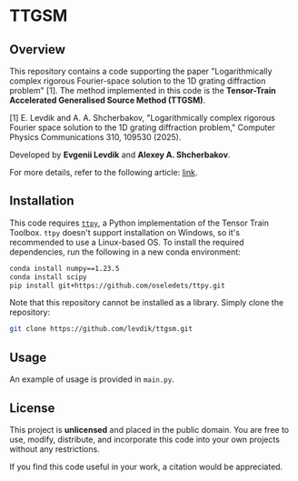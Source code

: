 # TTGSM

## Overview
This repository contains a code supporting the paper "Logarithmically complex rigorous Fourier-space solution to the 1D grating diffraction problem" [1]. The method implemented in this code is the **Tensor-Train Accelerated Generalised Source Method (TTGSM)**.

[1] E. Levdik and A. A. Shcherbakov, "Logarithmically complex rigorous Fourier space solution to the 1D grating diffraction problem," Computer Physics Communications 310, 109530 (2025).

Developed by **Evgenii Levdik** and **Alexey A. Shcherbakov**.

For more details, refer to the following article: [link](https://arxiv.org/abs/2409.07821).

## Installation
This code requires [`ttpy`](https://github.com/oseledets/ttpy), a Python implementation of the Tensor Train Toolbox. `ttpy` doesn't support installation on Windows, so it's recommended to use a Linux-based OS. To install the required dependencies, run the following in a new conda environment:

```bash
conda install numpy==1.23.5
conda install scipy
pip install git+https://github.com/oseledets/ttpy.git
```

Note that this repository cannot be installed as a library. Simply clone the repository:
```bash
git clone https://github.com/levdik/ttgsm.git
```

## Usage
An example of usage is provided in `main.py`.

## License
This project is **unlicensed** and placed in the public domain. You are free to use, modify, distribute, and incorporate this code into your own projects without any restrictions.

If you find this code useful in your work, a citation would be appreciated.
